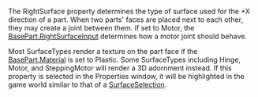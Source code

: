 The RightSurface property determines the type of surface used for the +X
direction of a part. When two parts' faces are placed next to each other,
they may create a joint between them. If set to Motor, the
[BasePart.RightSurfaceInput](https://create.roblox.com/docs/reference/engine/classes/BasePart#RightSurfaceInput) determines how a motor joint should behave.

Most SurfaceTypes render a texture on the part face if the
[BasePart.Material](https://create.roblox.com/docs/reference/engine/classes/BasePart#Material) is set to Plastic. Some SurfaceTypes including Hinge,
Motor, and SteppingMotor will render a 3D adornment instead. If this
property is selected in the Properties window, it will be highlighted in
the game world similar to that of a [SurfaceSelection](https://create.roblox.com/docs/reference/engine/classes/SurfaceSelection).